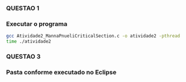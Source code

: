 ### QUESTAO 1
### Executar o programa
```sh
gcc Atividade2_MannaPnueliCriticalSection.c -o atividade2 -pthread
time ./atividade2
```
### QUESTAO 3
### Pasta conforme executado no Eclipse
